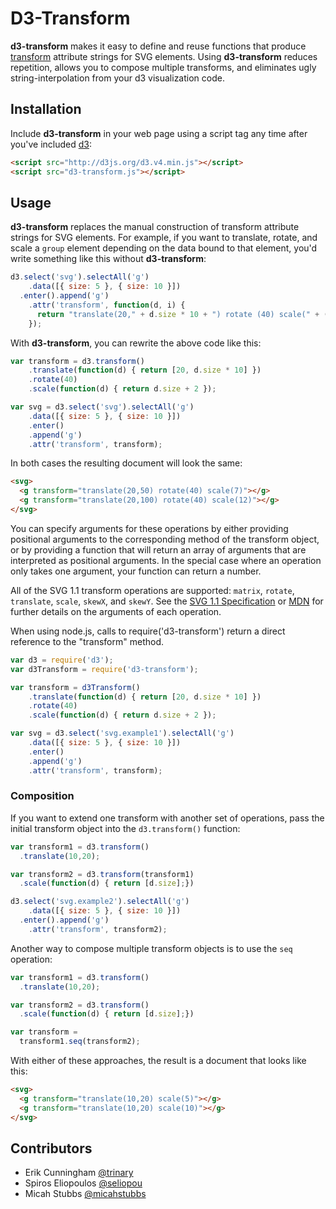 # D3-Transform

**d3-transform** makes it easy to define and reuse functions that produce
[transform](https://developer.mozilla.org/en-US/docs/SVG/Attribute/transform) attribute strings for SVG elements. Using **d3-transform** reduces
repetition, allows you to compose multiple transforms, and eliminates ugly
string-interpolation from your d3 visualization code.

## Installation

Include **d3-transform** in your web page using a script tag any time after you've
included [d3](http://d3js.org):

```html
<script src="http://d3js.org/d3.v4.min.js"></script>
<script src="d3-transform.js"></script>
```

## Usage

**d3-transform** replaces the manual construction of transform attribute strings
for SVG elements. For example, if you want to translate, rotate, and scale a
`group` element depending on the data bound to that element, you'd write
something like this without **d3-transform**:

```javascript
d3.select('svg').selectAll('g')
    .data([{ size: 5 }, { size: 10 }])
  .enter().append('g')
    .attr('transform', function(d, i) {
      return "translate(20," + d.size * 10 + ") rotate (40) scale(" + ( d.size + 2 ) + ")");
    });
```

With **d3-transform**, you can rewrite the above code like this:

```javascript
var transform = d3.transform()
    .translate(function(d) { return [20, d.size * 10] })
    .rotate(40)
    .scale(function(d) { return d.size + 2 });

var svg = d3.select('svg').selectAll('g')
    .data([{ size: 5 }, { size: 10 }])
    .enter()
    .append('g')
    .attr('transform', transform);
```

In both cases the resulting document will look the same:

```html
<svg>
  <g transform="translate(20,50) rotate(40) scale(7)"></g>
  <g transform="translate(20,100) rotate(40) scale(12)"></g>
</svg>
```

You can specify arguments for these operations by either providing positional
arguments to the corresponding method of the transform object, or by providing
a function that will return an array of arguments that are interpreted as
positional arguments. In the special case where an operation only takes one
argument, your function can return a number.

All of the SVG 1.1 transform operations are supported: `matrix`, `rotate`,
`translate`, `scale`, `skewX`, and `skewY`. See the [SVG 1.1 Specification](http://www.w3.org/TR/2011/REC-SVG11-20110816/coords.html#TransformAttribute)
or [MDN](https://developer.mozilla.org/en-US/docs/SVG/Attribute/transform) for further details on the arguments of each operation.

When using node.js, calls to require('d3-transform') return a direct reference to the "transform" method.

```javascript
var d3 = require('d3');
var d3Transform = require('d3-transform');

var transform = d3Transform()
    .translate(function(d) { return [20, d.size * 10] })
    .rotate(40)
    .scale(function(d) { return d.size + 2 });

var svg = d3.select('svg.example1').selectAll('g')
    .data([{ size: 5 }, { size: 10 }])
    .enter()
    .append('g')
    .attr('transform', transform);
```


### Composition

If you want to extend one transform with another set of operations, pass the
initial transform object into the `d3.transform()` function:

```javascript
var transform1 = d3.transform()
  .translate(10,20);

var transform2 = d3.transform(transform1)
  .scale(function(d) { return [d.size];})

d3.select('svg.example2').selectAll('g')
    .data([{ size: 5 }, { size: 10 }])
  .enter().append('g')
    .attr('transform', transform2);
```

Another way to compose multiple transform objects is to use the `seq`
operation:

```javascript
var transform1 = d3.transform()
  .translate(10,20);

var transform2 = d3.transform()
  .scale(function(d) { return [d.size];})

var transform =
  transform1.seq(transform2);
```

With either of these approaches, the result is a document that looks like this:

```html
<svg>
  <g transform="translate(10,20) scale(5)"></g>
  <g transform="translate(10,20) scale(10)"></g>
</svg>
```

## Contributors

* Erik Cunningham [@trinary](https://twitter.com/trinary)
* Spiros Eliopoulos [@seliopou](https://twitter.com/seliopou)
* Micah Stubbs [@micahstubbs](https://twitter.com/micahstubbs)
